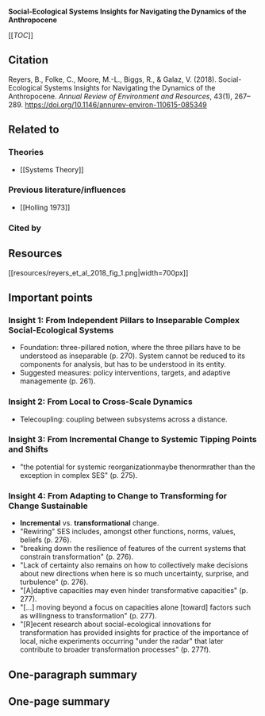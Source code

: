 **Social-Ecological Systems Insights for Navigating the Dynamics of the Anthropocene**

[[_TOC_]]

## Citation
Reyers, B., Folke, C., Moore, M.-L., Biggs, R., & Galaz, V. (2018). Social-Ecological Systems Insights for Navigating the Dynamics of the Anthropocene. *Annual Review of Environment and Resources*, 43(1), 267–289. https://doi.org/10.1146/annurev-environ-110615-085349

## Related to

### Theories
* [[Systems Theory]]

### Previous literature/influences
* [[Holling 1973]]

### Cited by

## Resources
[[resources/reyers_et_al_2018_fig_1.png|width=700px]]

## Important points

### Insight 1: From Independent Pillars to Inseparable Complex Social-Ecological Systems

* Foundation: three-pillared notion, where the three pillars have to be understood as inseparable (p. 270). System cannot be reduced to its components for analysis, but has to be understood in its entity.
* Suggested measures: policy interventions, targets, and adaptive managemente (p. 261).

### Insight 2: From Local to Cross-Scale Dynamics

* Telecoupling: coupling between subsystems across a distance. 

### Insight 3: From Incremental Change to Systemic Tipping Points and Shifts

* "the potential for systemic reorganizationmaybe thenormrather than the exception in complex SES" (p. 275).

### Insight 4: From Adapting to Change to Transforming for Change Sustainable

* **Incremental** vs. **transformational** change.
* "Rewiring" SES includes, amongst other functions, norms, values, beliefs (p. 276).
* "breaking down the resilience of features of the current systems that constrain transformation" (p. 276).
* "Lack of certainty also remains on how to collectively make decisions about new directions when here is so much uncertainty, surprise, and turbulence" (p. 276).
* "[A]daptive capacities may even hinder transformative capacities" (p. 277).
* "[...] moving beyond a focus on capacities alone [toward] factors such as willingness to transformation" (p. 277).
* "[R]ecent research about social-ecological innovations for transformation has provided insights for practice of the importance of local, niche experiments occurring "under the radar" that later contribute to broader transformation processes" (p. 277f).

## One-paragraph summary

## One-page summary